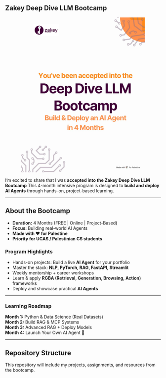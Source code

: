 ## **Zakey Deep Dive LLM Bootcamp**

<p align="center">
  <img src="https://github.com/Salma-Talat-Shaheen/Zakey-Deep-Dive-LLM-Bootcamp/blob/main/Linkedin_%20Zakey%20Bootcamp.jpg" width="400" />
</p>

I’m excited to share that I was **accepted into the Zakey Deep Dive LLM Bootcamp** 
This 4-month intensive program is designed to **build and deploy AI Agents** through hands-on, project-based learning.  

---

## About the Bootcamp
- **Duration:** 4 Months (FREE | Online | Project-Based)  
- **Focus:** Building real-world AI Agents  
- **Made with ❤️ for Palestine**  
- **Priority for UCAS / Palestinian CS students**  

### Program Highlights
- Hands-on projects: Build a live **AI Agent** for your portfolio  
- Master the stack: **NLP, PyTorch, RAG, FastAPI, Streamlit**  
- Weekly mentorship + career workshops  
- Learn & apply **RGBA (Retrieval, Generation, Browsing, Action)** frameworks  
- Deploy and showcase practical **AI Agents**  

---

### Learning Roadmap

**Month 1:** Python & Data Science (Real Datasets)  
**Month 2:** Build RAG & MCP Systems  
**Month 3:** Advanced RAG + Deploy Models  
**Month 4:** Launch Your Own AI Agent 🚀  

---

## Repository Structure

This repository will include my projects, assignments, and resources from the bootcamp.

